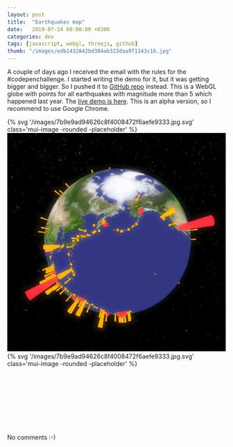 ```yaml
---
layout: post
title:  "Earthquakes map"
date:   2019-07-24 00:00:00 +0300
categories: dev
tags: [javascript, webgl, threejs, github]
thumb: "/images/edb1432842bd384ab323daa9f1143c16.jpg"
---
```


A couple of days ago I received the email with the rules for the #codepenchallenge. I started writing the demo for it, but it was getting bigger and bigger. So I pushed it to <a href='https://github.com/sfi0zy/earthquakes-map'>GitHub repo</a> instead. This is a WebGL globe with points for all earthquakes with magnitude more than 5 which happened last year. The <a href='https://sfi0zy.github.io/earthquakes-map'>live demo is here</a>. This is an alpha version, so I recommend to use Google Chrome.

<div class='mui-media-view -full-width _separate-1'>
    <div class='lazy-image-wrapper' data-modal-opener='modal-funny-earth'>
        {% svg '/images/7b9e9ad94626c8f4008472f6aefe9333.jpg.svg' class='mui-image -rounded -placeholder' %}
        <img class='mui-image -rounded -js-lazy-load' src='data:image/gif;base64,R0lGODlhAQABAIAAAAAAAP///yH5BAEAAAAALAAAAAABAAEAAAIBRAA7' data-src='/images/7b9e9ad94626c8f4008472f6aefe9333.jpg' alt='Funny Earth' itemprop='image'>
        <noscript>
            <img class='mui-image -rounded' src='/images/7b9e9ad94626c8f4008472f6aefe9333.jpg' alt='Funny Earth' itemprop='image'>
        </noscript>
    </div>
    <div class='mui-modal-window' id='modal-funny-earth'>
        <div class='window _shadow-3'>
            <div class='lazy-image-wrapper'>
                {% svg '/images/7b9e9ad94626c8f4008472f6aefe9333.jpg.svg' class='mui-image -rounded -placeholder' %}
                <img class='mui-image -rounded -js-lazy-load' data-src='/images/7b9e9ad94626c8f4008472f6aefe9333.jpg' src='data:image/gif;base64,R0lGODlhAQABAIAAAAAAAP///yH5BAEAAAAALAAAAAABAAEAAAIBRAA7' alt='Funny Earth' itemprop='image'>
            </div>
            <div class='closeicon'>
                <svg class='mui-svg-icon'>
                    <use xlink:href='#mui-svg-icon--close'></use>
                </svg>
            </div>
        </div>
        <div class='mui-shadow-toggle'></div>
    </div>
    <div class='description'>No comments :-)</div>
</div>

